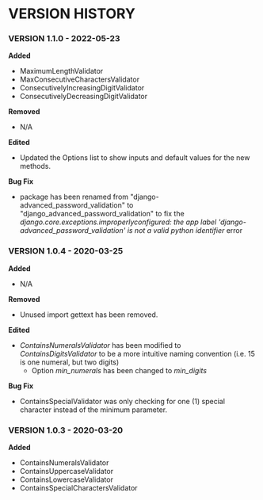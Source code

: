 # VERSION HISTORY

### VERSION 1.1.0 - 2022-05-23

**Added**

- MaximumLengthValidator
- MaxConsecutiveCharactersValidator
- ConsecutivelyIncreasingDigitValidator
- ConsecutivelyDecreasingDigitValidator

**Removed**

- N/A

**Edited**

- Updated the Options list to show inputs and default values for the new methods.

**Bug Fix**

- package has been renamed from "django-advanced_password_validation" to "django_advanced_password_validation" to fix the *django.core.exceptions.improperlyconfigured: the app label 'django-advanced_password_validation' is not a valid python identifier* error

### VERSION 1.0.4 - 2020-03-25

**Added**

- N/A

**Removed**

- Unused import gettext has been removed.

**Edited**

- *ContainsNumeralsValidator* has been modified to *ContainsDigitsValidator* to be a more intuitive naming convention (i.e. 15 is one numeral, but two digits)
  - Option *min_numerals* has been changed to *min_digits*

**Bug Fix**

- ContainsSpecialValidator was only checking for one (1) special character instead of the minimum parameter.

### VERSION 1.0.3 - 2020-03-20

**Added**

- ContainsNumeralsValidator
- ContainsUppercaseValidator
- ContainsLowercaseValidator
- ContainsSpecialCharactersValidator